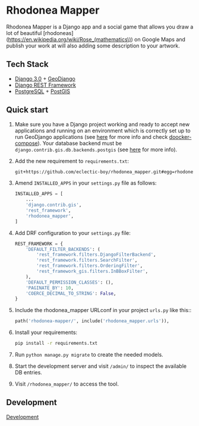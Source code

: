 # Rhodonea Mapper

Rhodonea Mapper is a Django app and a social game that allows you draw a lot of
beautiful [rhodoneas](https://en.wikipedia.org/wiki/Rose_(mathematics\)) on
 Google Maps and publish your work at will also adding
 some description to your artwork.

## Tech Stack

- [Django 3.0]() + [GeoDjango](https://docs.djangoproject.com/en/3.0/ref/contrib/gis/)
- [Django REST Framework](http://www.django-rest-framework.org/)
- [PostgreSQL](https://www.postgresql.org/) + [PostGIS](https://postgis.net/)

## Quick start

1. Make sure you have a Django project working and ready to accept new
 applications and running on an environment which is correctly set up to run
  GeoDjango applications (see [here](https://docs.djangoproject.com/en/3.0/ref/contrib/gis/install/#django)
  for more info and check [doocker-compose](./src/rhodonea-mapper/docker-compose.yml)).
  Your database backend must be `django.contrib.gis.db.backends.postgis`
  (see [here](https://docs.djangoproject.com/en/3.0/ref/contrib/gis/tutorial/#configure-settings-py)
  for more info).

1. Add the new requirement to `requirements.txt`:
    ```.txt
    git+https://github.com/eclectic-boy/rhodonea_mapper.git#egg=rhodonea-mapper
    ```

1. Amend `INSTALLED_APPS` in your `settings.py` file as follows:
    ```.py
    INSTALLED_APPS = [
        ...
        'django.contrib.gis',
        'rest_framework',
        'rhodonea_mapper',
    ]
    ```

1. Add DRF configuration to your `settings.py` file:
    ```.py
    REST_FRAMEWORK = {
        'DEFAULT_FILTER_BACKENDS': (
            'rest_framework.filters.DjangoFilterBackend',
            'rest_framework.filters.SearchFilter',
            'rest_framework.filters.OrderingFilter',
            'rest_framework_gis.filters.InBBoxFilter',
        ),
        'DEFAULT_PERMISSION_CLASSES': (),
        'PAGINATE_BY': 10,
        'COERCE_DECIMAL_TO_STRING': False,
    }
    ```


1. Include the rhodonea_mapper URLconf in your project `urls.py` like this::
    ```.py
    path('rhodonea-mapper/', include('rhodonea_mapper.urls')),
    ```

1. Install your requirements:
    ```.bash
    pip install -r requirements.txt
    ```

1. Run `python manage.py migrate` to create the needed models.

1. Start the development server and visit `/admin/` to inspect the available
 DB entries.

1. Visit `/rhodonea_mapper/` to access the tool.


## Development

[Development](rhodonea_mapper/docs/development.md)
